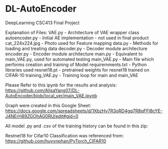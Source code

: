 # DL-AutoEncoder
DeepLearning CSC413 Final Project

Explanation of Files:
VAE.py - Architecture of VAE wrapper class
autoencoder.py - Initial AE implementation - not used in final product
cat_224x224.jpg - Photo used for Feature mapping
data.py - Methods for loading and treating data
decoder.py - Decoder module architecture
encoder.py - Encoder module architecture
main.py - Equivalent to main_VAE.py, used for automated testing
main_VAE.py - Main file which performs creation and training of Model
requiremments.txt - Python libraries used
resnet18.pt - pretrained weights for resnet18 trained on CIFAR-10
training_VAE.py - Training loop for main and main_VAE

Please Refer to this ipynb for the results and analysis:
https://github.com/AlisaYang07/DL-AutoEncoder/blob/local_ver/main_VAE.ipynb

Graph were created in this Google Sheet:
https://docs.google.com/spreadsheets/d/1XbzHv7R3oRD4gq7R8qFFl8cYE-J4NErH89ZGOhAG0RU/edit#gid=0

All model .py and .csv of the training history can be found in this zip:


Restnet18 for Cifar10 Classification was referenced from:
https://github.com/huyvnphan/PyTorch_CIFAR10
